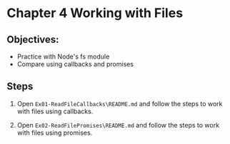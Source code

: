 # Chapter 4 Working with Files
## Objectives:
* Practice with Node's fs module
* Compare using callbacks and promises

## Steps
1. Open `Ex01-ReadFileCallbacks\README.md` and follow the steps to work with files using callbacks. 

1. Open `Ex02-ReadFilePromises\README.md` and follow the steps to work with files using promises.

